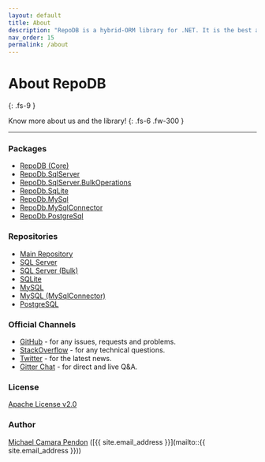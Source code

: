 ```yaml
---
layout: default
title: About
description: "RepoDB is a hybrid-ORM library for .NET. It is the best alternative ORM to both Dapper and EntityFramework."
nav_order: 15
permalink: /about
---
```


# About RepoDB
{: .fs-9 }

Know more about us and the library!
{: .fs-6 .fw-300 }

---

### Packages

- [RepoDB (Core)](https://www.nuget.org/packages/RepoDb)
- [RepoDb.SqlServer](https://www.nuget.org/packages/RepoDb.SqlServer)
- [RepoDb.SqlServer.BulkOperations](https://www.nuget.org/packages/RepoDb.SqlServer.BulkOperations)
- [RepoDb.SqLite](https://www.nuget.org/packages/RepoDb.SqLite)
- [RepoDb.MySql](https://www.nuget.org/packages/RepoDb.MySql)
- [RepoDb.MySqlConnector](https://www.nuget.org/packages/RepoDb.MySqlConnector)
- [RepoDb.PostgreSql](https://www.nuget.org/packages/RepoDb.PostgreSql)

### Repositories

- [Main Repository](https://github.com/mikependon/RepoDb)
- [SQL Server](https://github.com/mikependon/RepoDb/tree/master/RepoDb.Core)
- [SQL Server (Bulk)](https://github.com/mikependon/RepoDb/tree/master/RepoDb.Extensions/RepoDb.SqlServer.BulkOperations)
- [SQLite](https://github.com/mikependon/RepoDb/tree/master/RepoDb.SqLite)
- [MySQL](https://github.com/mikependon/RepoDb/tree/master/RepoDb.MySql)
- [MySQL (MySqlConnector)](https://github.com/mikependon/RepoDb/tree/master/RepoDb.MySqlConnector)
- [PostgreSQL](https://github.com/mikependon/RepoDb/tree/master/RepoDb.PostgreSql)

### Official Channels

- [GitHub](https://github.com/mikependon/RepoDb/issues) - for any issues, requests and problems.
- [StackOverflow](https://stackoverflow.com/search?tab=newest&q=RepoDB) - for any technical questions.
- [Twitter](https://twitter.com/search?q=%23repodb) - for the latest news.
- [Gitter Chat](https://gitter.im/RepoDb/community) - for direct and live Q&A.

### License

[Apache License v2.0](https://github.com/mikependon/RepoDb/blob/master/LICENSE.txt)

### Author

[Michael Camara Pendon](https://twitter.com/mike_pendon) ([{{ site.email_address }}](mailto::{{ site.email_address }}))
